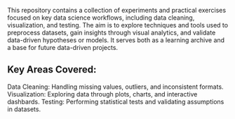 This repository contains a collection of experiments and practical exercises focused on key data science workflows, including data cleaning, visualization, and testing. The aim is to explore techniques and tools used to preprocess datasets, gain insights through visual analytics, and validate data-driven hypotheses or models. It serves both as a learning archive and a base for future data-driven projects.

## Key Areas Covered:

Data Cleaning: Handling missing values, outliers, and inconsistent formats.
Visualization: Exploring data through plots, charts, and interactive dashbards.
Testing: Performing statistical tests and validating assumptions in datasets.
